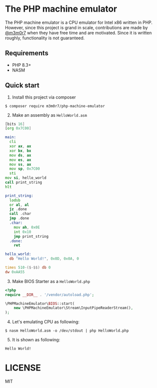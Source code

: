 # The PHP machine emulator

The PHP machine emulator is a CPU emulator for Intel x86 written in PHP.
However, since this project is grand in scale, contributions are made by [@m3m0r7](https://github.com/m3m0r7) when they have free time and are motivated.
Since it is written roughly, functionality is not guaranteed.

## Requirements

- PHP 8.3+
- NASM

## Quick start

1. Install this project via composer
```
$ composer require m3m0r7/php-machine-emulator
```

2. Make an assembly as `HelloWorld.asm`

```asm
[bits 16]
[org 0x7C00]

main:
  cli
  xor ax, ax
  xor bx, bx
  mov ds, ax
  mov es, ax
  mov ss, ax
  mov sp, 0x7C00
  sti
mov si, hello_world
call print_string
hlt

print_string:
  lodsb
  or al, al
  jz .done
  call .char
  jmp .done
  .char:
    mov ah, 0x0E
    int 0x10
    jmp print_string
  .done:
    ret

hello_world:
  db "Hello World!", 0x0D, 0x0A, 0

times 510-($-$$) db 0
dw 0xAA55
```

3. Make BIOS Starter as a `HelloWorld.php`

```php
<?php
require __DIR__ . '/vendor/autoload.php';

\PHPMachineEmulator\BIOS::start(
    new \PHPMachineEmulator\Stream\InputPipeReaderStream(),
);

```

4. Let's emulating CPU as following:

```
$ nasm HelloWorld.asm -o /dev/stdout | php HelloWorld.php
```

5. It is shown as following:

```
Hello World!
```

# LICENSE
MIT
